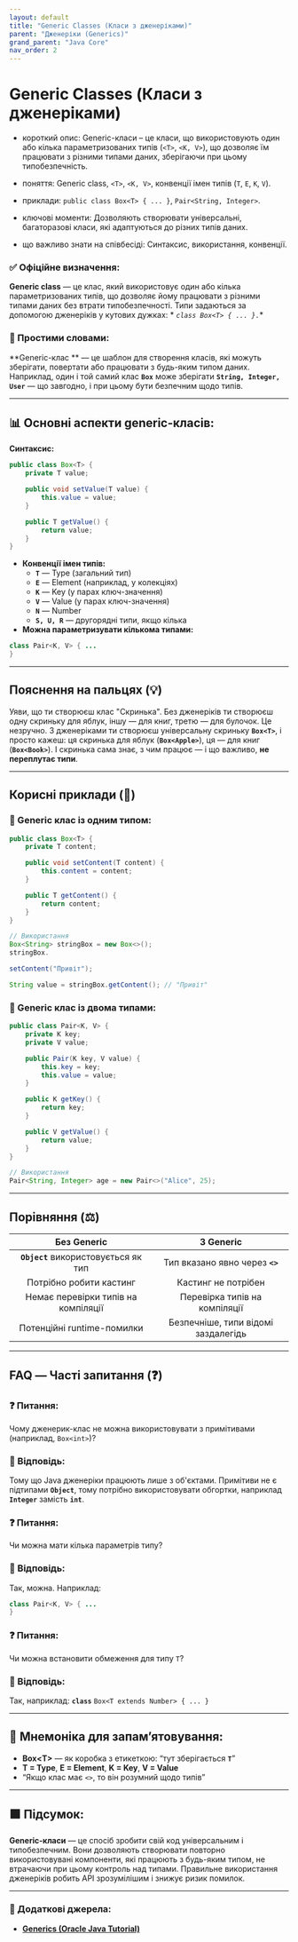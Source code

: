 ```yaml
---
layout: default
title: "Generic Classes (Класи з дженеріками)"
parent: "Дженеріки (Generics)"
grand_parent: "Java Core"
nav_order: 2
---
```


# Generic Classes (Класи з дженеріками)

* короткий опис: Generic-класи – це класи, що використовують один або кілька параметризованих типів (`<T>`, `<K, V>`),
  що дозволяє їм працювати з різними типами даних, зберігаючи при цьому типобезпечність.

* поняття: Generic class, `<T>`, `<K, V>`, конвенції імен типів (`T`, `E`, `K`, `V`).

* приклади: `public class Box<T> { ... }`, `Pair<String, Integer>`.

* ключові моменти: Дозволяють створювати універсальні, багаторазові класи, які адаптуються до різних типів даних.

* що важливо знати на співбесіді: Синтаксис, використання, конвенції.

### **✅ Офіційне визначення:**

**Generic class** — це клас, який використовує один або кілька параметризованих типів, що дозволяє йому працювати з
різними типами даних без втрати типобезпечності. Типи задаються за допомогою дженеріків у кутових дужках: *
*`class Box<T> { ... }.`**

### **🧠 Простими словами:**

**Generic-клас
** — це шаблон для створення класів, які можуть зберігати, повертати або працювати з будь-яким типом даних. Наприклад, один і той самий клас
**`Box`** може зберігати **`String, Integer, User`** — що завгодно, і при цьому бути безпечним щодо типів.

---

## **📊 Основні аспекти generic-класів:**

**Синтаксис:**

```java
public class Box<T> {
    private T value;

    public void setValue(T value) {
        this.value = value;
    }

    public T getValue() {
        return value;
    }
}
```

* **Конвенції імен типів:**
  * **`T`** — Type (загальний тип)
  * **`E`** — Element (наприклад, у колекціях)
  * **`K`** — Key (у парах ключ-значення)
  * **`V`** — Value (у парах ключ-значення)
  * **`N`** — Number
  * **`S, U, R`** — другорядні типи, якщо кілька
* **Можна параметризувати кількома типами:**

```java
class Pair<K, V> { ...
}
```

---

## **Пояснення на пальцях (💡)**

Уяви, що ти створюєш клас "Скринька". Без дженеріків ти створюєш одну скриньку для яблук, іншу — для книг, третю — для
булочок. Це незручно. З дженеріками ти створюєш універсальну скриньку **`Box<T>`**, і просто кажеш: ця скринька для
яблук (**`Box<Apple>`**), ця — для книг (**`Box<Book>`**). І скринька сама знає, з чим працює — і що важливо, **не
переплутає типи**.

---

## **Корисні приклади (🧪)**

### **🔸 Generic клас із одним типом:**

```java
public class Box<T> {
    private T content;

    public void setContent(T content) {
        this.content = content;
    }

    public T getContent() {
        return content;
    }
}

// Використання
Box<String> stringBox = new Box<>();
stringBox.

setContent("Привіт");

String value = stringBox.getContent(); // "Привіт"
```

### **🔸 Generic клас із двома типами:**

```java
public class Pair<K, V> {
    private K key;
    private V value;

    public Pair(K key, V value) {
        this.key = key;
        this.value = value;
    }

    public K getKey() {
        return key;
    }

    public V getValue() {
        return value;
    }
}

// Використання
Pair<String, Integer> age = new Pair<>("Alice", 25);
```

---

## **Порівняння (⚖️)**

|             Без Generic              |              З Generic              |
|:------------------------------------:|:-----------------------------------:|
| **`Object`** використовується як тип |   Тип вказано явно через **`<>`**   |
|       Потрібно робити кастинг        |         Кастинг не потрібен         |
| Немає перевірки типів на компіляції  |    Перевірка типів на компіляції    |
|      Потенційні runtime-помилки      | Безпечніше, типи відомі заздалегідь |

---

## **FAQ — Часті запитання (❓)**

### **❓ Питання:**

 Чому дженерик-клас не можна використовувати з примітивами (наприклад, `Box<int>`)?

### **💬 Відповідь:**

Тому що Java дженеріки працюють лише з об'єктами. Примітиви не є підтипами **`Object`**, тому потрібно використовувати
обгортки, наприклад **`Integer`** замість **`int`**.

### **❓ Питання:**

 Чи можна мати кілька параметрів типу?

### **💬 Відповідь:**

Так, можна. Наприклад:

```java
class Pair<K, V> { ...
}
```

### **❓ Питання:**

 Чи можна встановити обмеження для типу `T`?

### **💬 Відповідь:**

Так, наприклад: **`class`** `Box<T extends Number> { ... }`

---

## **🧠 Мнемоніка для запам’ятовування:**

* **Box\<T\>** — як коробка з етикеткою: “тут зберігається **`T`**”
* **T \= Type**, **E \= Element**, **K \= Key**, **V \= Value**
* “Якщо клас має `<>`, то він розумний щодо типів”

---

## **🟩 Підсумок:**

**Generic-класи** — це спосіб зробити свій код універсальним і типобезпечним. Вони дозволяють створювати повторно
використовувані компоненти, які працюють з будь-яким типом, не втрачаючи при цьому контроль над типами. Правильне
використання дженеріків робить API зрозумілішим і знижує ризик помилок.

---

### **🔗 Додаткові джерела:**

* [**Generics (Oracle Java Tutorial)**](https://docs.oracle.com/javase/tutorial/java/generics/types.html)
